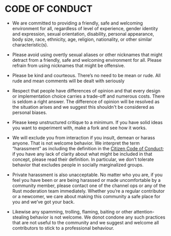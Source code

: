 # CODE OF CONDUCT

- We are committed to providing a friendly, safe and welcoming environment for all, regardless of level of experience, gender identity and expression, sexual orientation, disability, personal appearance, body size, race, ethnicity, age, religion, nationality, or other similar characteristic(s).

- Please avoid using overtly sexual aliases or other nicknames that might detract from a friendly, safe and welcoming environment for all. Please refrain from using nicknames that might be offensive.

- Please be kind and courteous. There’s no need to be mean or rude. All rude and mean comments will be dealt with seriously

- Respect that people have differences of opinion and that every design or implementation choice carries a trade-off and numerous costs. There is seldom a right answer. The difference of opinion will be resolved as the situation arises and we suggest this shouldn't be considered as personal biases.

- Please keep unstructured critique to a minimum. If you have solid ideas you want to experiment with, make a fork and see how it works.

- We will exclude you from interaction if you insult, demean or harass anyone. That is not welcome behavior. We interpret the term “harassment” as including the definition in the [Citizen Code of Conduct](https://github.com/stumpsyn/policies/blob/master/citizen_code_of_conduct.md); if you have any lack of clarity about what might be included in that concept, please read their definition. In particular, we don’t tolerate behavior that excludes people in socially marginalized groups.

- Private harassment is also unacceptable. No matter who you are, if you feel you have been or are being harassed or made uncomfortable by a community member, please contact one of the channel ops or any of the Rust moderation team immediately. Whether you’re a regular contributor or a newcomer, we care about making this community a safe place for you and we’ve got your back.

- Likewise any spamming, trolling, flaming, baiting or other attention-stealing behavior is not welcome. We donot condone any such practices that are not useful to the community and we suggest and welcome all contributors to stick to a professional behaviour.
